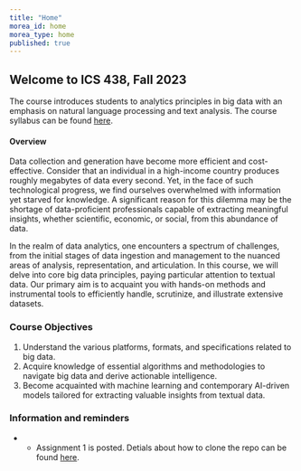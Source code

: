 ```yaml
---
title: "Home"
morea_id: home
morea_type: home
published: true
---
```


## Welcome to ICS 438, Fall 2023


The course introduces students to analytics principles in big data with an emphasis on natural language processing and text analysis. The course syllabus can be found
[here](https://docs.google.com/document/d/1q_o8-Lsown96PpbDHTh9dLxA9T0Gl_j1pISgJYJXuzE).

#### Overview


Data collection and generation have become more efficient and
cost-effective. Consider that an individual in a high-income country
produces roughly megabytes of data every second. Yet, in the face of
such technological progress, we find ourselves overwhelmed with
information yet starved for knowledge. A significant reason for this
dilemma may be the shortage of data-proficient professionals capable
of extracting meaningful insights, whether scientific, economic, or
social, from this abundance of data.

In the realm of data analytics, one encounters a spectrum of
challenges, from the initial stages of data ingestion and management
to the nuanced areas of analysis, representation, and articulation. In
this course, we will delve into core big data principles, paying
particular attention to textual data. Our primary aim is to acquaint
you with hands-on methods and instrumental tools to efficiently
handle, scrutinize, and illustrate extensive datasets.



### Course Objectives
1. Understand the various platforms, formats, and specifications related to big data.
2. Acquire knowledge of essential algorithms and methodologies to navigate big data and derive actionable intelligence.
3. Become acquainted with machine learning and contemporary AI-driven models tailored for extracting valuable insights from textual data.

### Information and reminders

- - Assignment 1 is posted. Detials about how to clone the repo can be found [here](https://github.com/ICS-CLASSROOM/ICS438F23_assignment_1).


